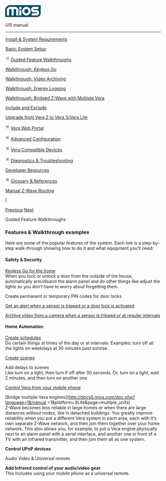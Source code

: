 ![](skins/mios/images/logo.png)

UI5 manual

  
---  
  
![](images/spacer.gif)[Install & System
Requirements](index.html#!docs5/installation_and_system_requirements_en_3Lite_all.md)

![](images/spacer.gif)[Basic System Setup ](index.html#!docs5/getting_started_en_3Lite_all.md)

![](skins/mios/images/minus.gif)[Guided Feature Walkthroughs
](features_en_3Lite_all.html)

![](images/spacer.gif)[Walkthrough: Keyless Go](index.html#!docs5/keyless_en_3Lite_all.md)

![](images/spacer.gif)[Walkthrough: Video Archiving](index.html#!docs5/video_archiving_en_3Lite_all.md)

![](images/spacer.gif)[Walkthrough: Energy Logging](index.html#!docs5/energy_logging_en_3Lite_all.md)

![](images/spacer.gif)[Walkthrough: Bridged Z-Wave with Multiple Vera](index.html#!docs5/multiple_units_en_3Lite_all.md)

![](images/spacer.gif)[Include and Exclude](index.html#!docs5/include_mode_en_3Lite_all.md)

![](images/spacer.gif)[Upgrade from Vera 2 to Vera 3/Vera Lite](index.html#!docs5/upgrade_en_3Lite_all.md)

![](skins/mios/images/plus.gif)[Vera Web Portal](index.html#!docs5/web_portal_en_3Lite_all.md)

![](skins/mios/images/plus.gif)[Advanced
Configuration](index.html#!docs5/advanced_configuration_en_3Lite_all.md)

![](skins/mios/images/plus.gif)[Vera Compatible
Devices](index.html#!docs5/supported_hardware_en_3Lite_all.md)

![](skins/mios/images/plus.gif)[Diagnostics &
Troubleshooting](index.html#!docs5/troubleshooting_en_3Lite_all.md)

![](images/spacer.gif)[Developer Resources](index.html#!docs5/developers_en_3Lite_all.md)

![](skins/mios/images/plus.gif)[Glossary &
References](index.html#!docs5/reference_en_3Lite_all.md)

![](images/spacer.gif)[Manual Z-Wave Routing](index.html#!docs5/ManualRoute_en_3Lite_all.md)

|

[Previous](index.html#!docs5/getting_started_en_3Lite_all.md)
[Next](index.html#!docs5/keyless_en_3Lite_all.md)

Guided Feature Walkthroughs

### Features & Walkthrough examples

Here are some of the popular features of the system.  Each link is a step-by-
step walk-through showing how to do it and what equipment you'll need:  
  

#### Safety & Security

  
[Keyless Go for the home](index.html#!docs5/keyless_en_all_all.md)  
When you lock or unlock a door from the outside of the house, automatically
arm/disarm the alarm panel and do other things like adjust the lights so you
don't have to worry about forgetting them.  
  
Create permanent or temporary PIN codes for door locks  
  
[Get an alert when a sensor is tripped or a door lock is
activated](index.html#!docs5/notifications_en_all_all.md)  
  
[Archive video from a camera when a sensor is tripped or at regular
intervals](index.html#!docs5/video_archiving_en_all_all.md)  

#### Home Automation

  
[Create schedules](index.html#!docs5/schedules_en_all_all.md)  
Do certain things at times of the day or at intervals.  Examples: turn off all
the lights on weekdays at 30 minutes past sunrise.  
  
[Create scenes](index.html#!docs5/http://docs5.mios.com/scenes_en_all_all.md)  
  
Add delays to scenes  
Like turn on a light, then turn if off after 30 seconds.  Or, turn on a light,
wait 2 minutes, and then turn on another one.  
  
[Control Vera from your mobile phone](index.html#!docs5/mobile_phone_control_en_all_all.md)  
  
[Bridge multiple Vera engines](http://docs5.mios.com/doc.php?language=1&manual
=1&platform=3Lite&page=multiple_units)  
Z-Wave becomes less reliable in large homes or when there are large distances
without nodes, like in detached buildings.  You greatly improve reliability
when you put a different Vera system in each area, each with it's own separate
Z-Wave network, and then join them together over your home network.  This also
allows you, for example, to put a Vera engine physically next to an alarm
panel with a serial interface, and another one in front of a TV with an
infrared transmitter, and then join them all as one system.  
  
__Control UPnP devices__  
  
Audio Video & Universal remote  
  
__Add Infrared control of your audio/video gear__  
This includes using your mobile phone as a universal remote.

  

